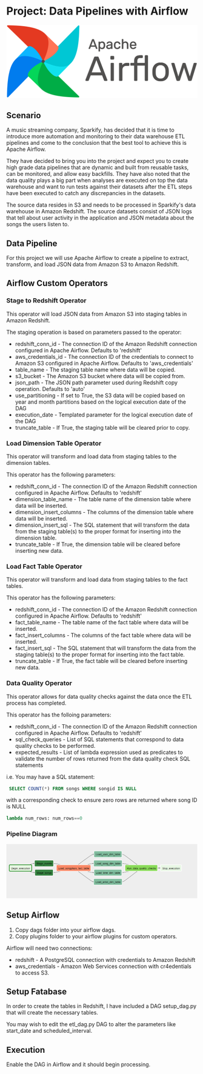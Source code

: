 # Project: Data Pipelines with Airflow

![Apache Airflow Logo](images/AirflowLogo.png)

## Scenario

A music streaming company, Sparkify, has decided that it is time to introduce more automation and monitoring to their data warehouse ETL pipelines and come to the conclusion that the best tool to achieve this is Apache Airflow.

They have decided to bring you into the project and expect you to create high grade data pipelines that are dynamic and built from reusable tasks, can be monitored, and allow easy backfills. They have also noted that the data quality plays a big part when analyses are executed on top the data warehouse and want to run tests against their datasets after the ETL steps have been executed to catch any discrepancies in the datasets.

The source data resides in S3 and needs to be processed in Sparkify's data warehouse in Amazon Redshift. The source datasets consist of JSON logs that tell about user activity in the application and JSON metadata about the songs the users listen to.

## Data Pipeline

For this project we will use Apache Airflow to create a pipeline to extract, transform, and load JSON data from Amazon S3 to Amazon Redshift.

## Airflow Custom Operators

### Stage to Redshift Operator

This operator will load JSON data from Amazon S3 into staging tables in Amazon Redshift.

The staging operation is based on parameters passed to the operator:

* redshift_conn_id - The connection ID of the Amazon Redshift connection configured in Apache Airflow. Defaults to 'redshift'
* aws_credentials_id - The connection ID of the credentials to connect to Amazon S3 configured in Apache Airflow. Defaults to 'aws_credentials'
* table_name - The staging table name where data will be copied.
* s3_bucket - The Amazon S3 bucket where data will be copied from.
* json_path - The JSON path parameter used during Redshift copy operation. Defaults to 'auto'
* use_partitioning - If set to True, the S3 data will be copied based on year and month partitions based on the logical execution date of the DAG
* execution_date - Templated parameter for the logical execution date of the DAG
* truncate_table - If True, the staging table will be cleared prior to copy.

### Load Dimension Table Operator

This operator will transform and load data from staging tables to the dimension tables.

This operator has the following parameters:

* redshift_conn_id - The connection ID of the Amazon Redshift connection configured in Apache Airflow. Defaults to 'redshift'
* dimension_table_name - The table name of the dimension table where data will be inserted.
* dimension_insert_columns -  The columns of the dimension table where data will be inserted.
* dimension_insert_sql - The SQL statement that will transform the data from the staging table(s) to the proper format for inserting into the dimension table.
* truncate_table - If True, the dimension table will be cleared before inserting new data.

### Load Fact Table Operator

This operator will transform and load data from staging tables to the fact tables.

This operator has the following parameters:

* redshift_conn_id - The connection ID of the Amazon Redshift connection configured in Apache Airflow. Defaults to 'redshift'
* fact_table_name - The table name of the fact table where data will be inserted.
* fact_insert_columns -  The columns of the fact table where data will be inserted.
* fact_insert_sql - The SQL statement that will transform the data from the staging table(s) to the proper format for inserting into the fact table.
* truncate_table - If True, the fact table will be cleared before inserting new data.

### Data Quality Operator

This operator allows for data quality checks against the data once the ETL process has completed.

This operator has the folloing parameters:

* redshift_conn_id - The connection ID of the Amazon Redshift connection configured in Apache Airflow. Defaults to 'redshift'
* sql_check_queries - List of SQL statements that correspond to data quality checks to be performed.
* expected_results - List of lambda expression used as predicates to validate the number of rows returned from the data quality check SQL statements

i.e. You may have a SQL statement:

```sql
 SELECT COUNT(*) FROM songs WHERE songid IS NULL
 ```

with a corresponding check to ensure zero rows are returned where song ID is NULL

```python
lambda num_rows: num_rows==0
```

### Pipeline Diagram

![Pipeline Diagram](.\images\pipeline.png)

## Setup Airflow

1. Copy dags folder into your airflow dags.
1. Copy plugins folder to your airflow plugins for custom operators.

Airflow will need two connections:

* redshift - A PostgreSQL connection with credentials to Amazon Redshift
* aws_credentials - Amazon Web Services connection with cr4edentials to access S3.

## Setup Fatabase

In order to create the tables in Redshift, I have included a DAG setup_dag.py that will create the necessary tables.

You may wish to edit the etl_dag.py DAG to alter the parameters like start_date and scheduled_interval.

## Execution

Enable the DAG in Airflow and it should begin processing.
